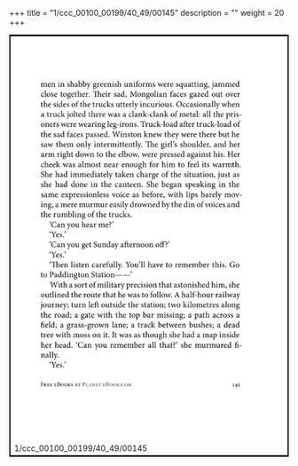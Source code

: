 +++
title = "1/ccc_00100_00199/40_49/00145"
description = ""
weight = 20
+++

<table style="border:2px solid black;max-width:800px;max-height:800px;" 
><tr><td>
<img class="center-fit-jpg"
src="/jpg_/out_jpg_1984__145.jpg">
1/ccc_00100_00199/40_49/00145
</img></td></tr></table>
